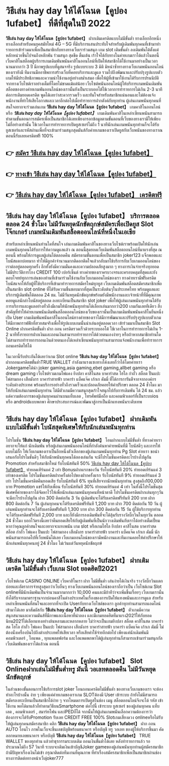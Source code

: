 # วิธีเล่น hay day ให้ได้โฉนด【คูปอง 1ufabet】  ที่ดีที่สุดในปี 2022

**วิธีเล่น hay day ให้ได้โฉนด【คูปอง 1ufabet】** ฝากเติมเครดิตแบบไม่มีขั้นต่ำ  ทางเลือกอีกหนึ่งทางเลือกสำหรับคนยุคสมัยใหม่ 4G – 5G ที่มีบริการแสนประทับใจสำหรับผู้เดิมพันทุกคนที่เข้ามาทำรายการเข้าร่วมมาเพื่อเป็นสมาชิกกับทางทางเว็บเราร่วมสนุก เกม slot  เติมขั้นต่ำ ลงเดิมพันได้ตั้งแต่ หลักหน่วยขึ้นไปจนถึงหลักพัน ร่วมสนุก สุดขีด ตื่นเต้น เร้าใจได้กับทางในค่ายเกมเราได้แล้วในตอนี้เว็บคาสิโนสล็อตผู้บริการเกมเดิมพันพนันคาสิโนออนไลน์ที่เปิดให้สมาชิกได้ใช้งานมาอย่างเป็นเวลานานมากกว่า 3 ปี มีภาพรูปแบบที่ดูสมจจริง รูปแบบระบบ 3 มิติ
มิหนำซ้ำทางทางเว็บเกมพนันออนไลน์ของเรายังมี ทีมงานมืออาชีพการสร้างเว็บที่คอยบริการและดูแล  รวมไปถึงพัฒนาและปรับปรุงรูปแบบตัวเกมให้มีประสิทธิภาพและความน่าใช้งานอยู่อย่างสม่ำเสมอ เพื่อให้ผู้ที่เข้ามาใช้งานได้รับการปรนนิบัติจากทางเว็บไซต์เราอย่างเต็มที่โดยไม่ขาดแม้แต่น้อย เว็บไซต์พนันออนไลน์ผู้ให้บริการเกมพนันเดิมพันสล็อตของทางค่ายเกมพันออนไลน์ของเรานั้นยังเป็นระบบออโต้ใช้เวลาการทำรายการไม่เกิน 2-3 นาที ต่อการเติมยอดเครดิต พูดได้เลยว่าสะดวกรวดเร็ว และทันใจสำหรับสมาชิกแน่นอนและไม่ต้องแจ้งพนักงานที่ทำให้เสียโอกาสและเวลาอีกต่อไปเมื่อทำรายการฝากตังค์กับทุกท่าน
ผู้เล่นเกมพนันทุกคนที่สนใจอยากจะร่วมเล่นเกม **วิธีเล่น hay day ให้ได้โฉนด【คูปอง 1ufabet】** เกมคาสิโนออนไลน์ หรือ ***วิธีเล่น hay day ให้ได้โฉนด【คูปอง 1ufabet】*** เกมเดิมพันคาสิโนเหล่าเซียนพนันสามารถทำตามขั้นตอนการสมัครเพื่อเป็นสมาชิกได้เลยเพียงกรอกข้อมูลตามขั้นตอนที่เว็บของทางเรามีให้เพียงไม่กี่อย่างเท่านั้น ใช้เวลาในการทำรายการเปิดยูสเซอร์ไม่ถึง 1 นาทีนักเล่นเกมพนันทุกท่านก็จะได้รับยูสเซอร์และรหัสผ่านเพื่อที่จะเข้ามาร่วมสนุกสุดมันส์กับค่ายเกมของเราเปิดยูสกับเว็บพนันของทางเราณ ตอนนี้รับเลยเครดิตฟรี 100%

## 👉 [สมัคร วิธีเล่น hay day ให้ได้โฉนด【คูปอง 1ufabet】](https://archa888.com/)
## 👉 [ทางเข้า วิธีเล่น hay day ให้ได้โฉนด【คูปอง 1ufabet】](https://archa888.com/)
## 👉 [วิธีเล่น hay day ให้ได้โฉนด【คูปอง 1ufabet】 เครดิตฟรี](https://archa888.com/)

## วิธีเล่น hay day ให้ได้โฉนด【คูปอง 1ufabet】 บริการตลอด ตลอด 24 ชั่วโมง ไม่มีวันหยุดนักขัตฤกษ์สมัครเพื่อเปิดยูส Slot โจ๊กเกอร์ เกมพนันเดิมพันสล็อตออนไลน์ที่หนึ่งในเอเชีย

สำหรับเหล่าเซียนพนันท่านใดที่สนใจ เล่นเกมเดิมพันคาสิโนของทางเว็บไซต์เราพร้อมเปิดให้นักเล่นเกมพนันทุกคนได้รับการให้ความดูแลแล้ว ณ ตอนนี้สุดยอดเว็บเดิมพันสล็อตออนไลน์ที่มาแรงที่สุด ณ ตอนนี้ พร้อมให้การดูแลผู้เล่นได้ตลอดคืน สมัครตามขั้นตอนเพื่อเป็นสมาชิก joker123 แจ็กพอตและโบนัสแตกบ่อยมาก ทำให้มีลูกค้าจำนวนมากติดอกติดใจแล้วกลับมาใช้บริการกับเว็บเกมออนไลน์ของเราต่ออยู่ตลอดทุกครั้ง อีกทั้งยังมีความมั่นคงและความปลอดภัยสูงมาก ๆ ทางการเงินจ่ายจริงทุกยอดไม่มีประวัติการโกง CREDIT 100 เปอร์เซ็นต์ ทางค่ายของเราครบวงจรและครอบคลุมที่สุดและยังตอบโจทย์ทุกการเล่นของท่านที่เข้ามาร่วมใช้งานกับเว็บเกมออนไลน์ของเรา
ทางค่ายเรามีฟรีเครดิตโบนัสแจกให้กับผู้ที่ใช้บริการที่เข้ามาทำรายการสมัครใหม่ทุกยูส เว็บเกมเดิมพันสล็อตสมัครสมาชิกเพื่อเป็นสมาชิก slot online ที่ได้รับความชื่นชอบมากที่สุดเป็นระดับต้นๆในประเทศไทย พร้อมดูแลและบริการผู้เดิมพันได้ตลอด 24 ชม. ไม่มีวันหยุดนักขัตฤกษ์พร้อมยังมีพนักงานและเจ้าหน้าที่ที่มีคุณภาพคอยดูแลนักล่าโบนัสอยู่ตลอด ลงทะเบียนเป็นสมาชิก slot joker เพื่อให้ผู้เล่นเกมพนันทุกท่านได้รับการบริการและดูแลอย่างทั่วถึงมีเกมให้นักพนันทุกท่านได้เลือกเล่นมากกว่า200 เกมกันเลยทีเดียว
สิ่งสำคัญที่ทำให้ค่ายเกมพนันเดิมพันสล็อตออนไลน์ของเว็บของเรานั้นเป็นเกมเดิมพันพนันคาสิโนยืนหนึ่ง เปิด User  เกมเดิมพันพนันคาสิโนออนไลน์ทางค่ายของเราได้มีการพัฒนาและปรับปรุงรูปแบบตัวเกมให้มีภาพกราฟฟิกที่สวยสมจริงเพื่อให้รูปแบบเกมนั้นน่าเล่นอยู่ตลอดเวลา เข้าร่วมมาเป็นสมาชิก Slot Online ฝากเครดิตขั้นต่ำ ฝาก ถอน เครดิตรวดเร็วด้วยระบบออโต้ ใช้เวลาในการทำรายการไม่เกิน 1-2 นาทีทั้งรายการฝากเงินและถอนเงินสามารถทำรายการได้ด้วยตนเองง่ายๆ หรือถ้าหากสมาชิกท่านใดไม่สามารถทำรายการถอนเงินด้วยตนเองได้เหล่าเซียนพนันทุกท่านสามารถแจ้งพนักงานเพื่อทำรายการถอนเครดิตให้ได้

ในเวลานี้รับประกันได้เลยว่าเกม Slot online **วิธีเล่น hay day ให้ได้โฉนด【คูปอง 1ufabet】** ฝากถอนเครดิตขขั้นต่ำTRUE WALLET กำลังมาแรงแซงทางโค้งเลยก็ว่าได้โดยค่ายเรา Jokergameได้นำ  joker gaming,asia gaming,ebet gaming,allbet gaming หรือ dream gaming เว็บไซต์รวมเกมไพ่แคง  ยิงปลา คาสิโนสด บาคาร่าสด ไฮโล กำถั่ว สล็อต ปั่นแปะ ไพ่สามกอง เสือมังกร บาคาร่าสายฟ้า บาคาร่า แบ็คแจ๊ค เก้าเก ดัมมี่ ที่ได้การการันตีจากจากองค์กรระดับต่างประเทศ พร้อมบริการอย่างทั่วถึงรวดเร็วและปลอดภัยคอยให้คำปรึกษา ตลอด 24 ชั่วโมง มาให้กับนักเล่นเกมพนันทุกท่าน ได้มีตัวเกมมีความสนุกสุดเร้าใจสนุกไปกับการเดิมพัน ได้ 24 ชม. แล้วแต่ความต้องการของผู้เล่นทุกคนผ่านบนแท็บเลต , โทรศัพท์มือถือ และคอมพิวเตอร์ที่เป็นระบบios หรือ androidแบบพกพา ศึกษาประสบการณ์และพัฒนาสู่การเป็นนักแทงพนันระดับเทพ

## วิธีเล่น hay day ให้ได้โฉนด【คูปอง 1ufabet】 ฝากเดิมพันแบบไม่มีขั้นต่ำ โบนัสสุดพิเศษให้กับนักเล่นพนันทุกท่าน

โปรโมชั่น **วิธีเล่น hay day ให้ได้โฉนด【คูปอง 1ufabet】** โอนฝากแบบไม่มีขั้นต่ำ ที่ทางค่ายเราอยากจะให้แก่  นักเดิมพัน หรือผู้เล่นเกมพนันออนไลน์ที่กำลังค้นหาค่ายพนันที่มี โบนัสดีๆ และการให้แบบไม่กั๊ก ให้เว็บเกมของเราเป็นอีกหนึ่งตัวเลือกของผู้เล่นเกมพนันทุกท่าน  Pg Slot ค่ายเรา ขอนำเสนอกับโปรโมชั่นดีๆ ให้กับนักพนันทุกคนได้ลองเล่นกัน จะมีโปรโมชั่นเครดิตอะไรบ้างไปดูกัน
 Promotion สำหรับสมาชิกใหม่ รับโบนัสทันที 50% [วิธีเล่น hay day ให้ได้โฉนด【คูปอง 1ufabet】](https://archa888.com/) ทำยอดเทิร์นแค่ 2 เท่า
Bonusฝากแรกของวัน รับโบนัสทันที 20% ทำยอดเทิร์นแค่ 3 เท่าของเครดิต
โปรโมชั่นเครดิตฝากครั้งต่อไปของฝากครั้งแรก รับโบนัสทันที 9% ทำยอดเทิร์นแค่ 3 เท่า
โปรโมชั่นเครดิตคืนยอดเสีย รับโบนัสทันที 6% ทุนที่เสียจากนักพนันทุกท่าน สูงสุดถึง100,000 บาท
 Promotion แชร์ให้กับเพื่อน รับโบนัสทันที 30% ทำยอดเทิร์นแค่ 4 เท่า
ในทั้งนี้โปรโมชั่นสุดพิเศษที่ค่ายของเราได้จัดหาไว้ให้เพื่อนักเล่นเกมพนันทุกคนที่หน้าตาดี โปรโมชั่นเครดิตฝากเล่นทุกๆวัน จะมีอะไรบ้างไปดูกัน
ฝาก 300 ติดต่อกัน 3 วัน ผู้เดิมพันจะได้รับเครดิตฟรีทันที 200 บาท
ฝาก 800 ติดต่อกัน 7 วัน ผู้เล่นทุกคนจะได้รับเครดิตฟรีทันที 1,200 บาท
ฝาก 700 ติดต่อกัน 10 วัน ผู้เล่นพนันทุกท่านจะได้รับเครดิตฟรีทันที 1,300 บาท
ฝาก 300 ติดต่อกัน 15 วัน ผู้ใช้บริการทุกท่านจะได้รับเครดิตฟรีทันที 2,000 บาท
และก็ยังมีการลงเดิมพันที่จะได้ลุ้นรับรางวัลบิ๊กวินในทุกวัน ตลอด 24 ชั่วโมง บอกไว้ตรงนี้เลยว่าคืนยอดเสียให้กับผู้เดิมพันที่เป็นนักวางเดิมพันกับเราได้อย่างเต็มเปี่ยม หากว่าคุณลูกค้าสนใจและอยากจะแทงพนัน เกม slot  หรือเกมไฮโล ยิงปลา คาสิโนสด บาคาร่าสด สล็อต กำถั่ว ไพ่แคง ปั่นแปะ ไพ่สามกอง เสือมังกร บาคาร่าสายฟ้า บาคาร่า แบ็คแจ๊ค เก้าเก ดัมมี่ นักพนันสามารถกดไปที่เว็บพนันได้เลย เว็บเกมออนไลน์ของเรามีพนักงานและทีมงานคอยให้คำปรึกษาให้นักเล่นพนันทุกคนอยู่ 24 ชั่วโมง ไม่เว้นแต่วันหยุดนักขัตฤกษ์

## วิธีเล่น hay day ให้ได้โฉนด【คูปอง 1ufabet】 ฝากเติมเครดิต ไม่มีขั้นต่ำ  เว็บเกม Slot ยอดฮิตปี2021

เว็บไซต์เกม CASINO ONLINE เว็บคาสิโนเรา ฝาก ไม่มีขั้นต่ำ เล่นง่ายได้เงินจริง รางวัลบิ๊กวินแตกบ่อยและอัตราการจ่ายสูงสุดกว่าเว็บอื่นๆ ทางเว็บเกมพนันออนไลน์ของเราถือว่าเป็น เว็บไซต์เกม Slot onlineที่มีนักเดิมพันเป็นจำนวนมากมากกว่า 10,000 คนและมีถ้าทีว่าจะเพิ่มขึ้นเรื่อยๆ เว็บเกมเรานั้นยังได้รับจากมาตราฐานจากบ่อนคาสิโนต่างประเทศในเรื่องของการเปิดให้แทงพนันและการดูแล สำหรับเหล่าเซียนพนันที่สนใจและอยากที่จะเปิด Userกับทางเว็บไซต์ของเรา ลูกค้าทุกท่านสามารถแอดไลน์เข้ามาได้เลย
	มาสัมผัสกับ **วิธีเล่น hay day ให้ได้โฉนด【คูปอง 1ufabet】** ตัวเกมมีความสนุกสนานและความมันส์ที่มีภาพและเนื้อหาที่น่าลอง และมีเกมยอดฮิตที่มาแรง2021ให้กับยอดนิยม2021ได้เลือกแทงอย่างล้นหลามและหลากหลาย  ไม่ว่าจะเป็นเกมยิงปลา สล็อต คาสิโนสด บาคาร่าสด ไฮโล กำถั่ว ไพ่แคง ปั่นแปะ ไพ่สามกอง เสือมังกร บาคาร่าสายฟ้า บาคาร่า แบ็คแจ๊ค เก้าเก ดัมมี่ ไม่ต้องนั่งเครื่องบินไปถึงต่างประเทศให้เสียเวลา หรือเสียค่าใช้จ่ายอีกต่อไป เพียงแค่นักเดิมพันมีคอมพิวเตอร์ , ไอแพด , ทุกแพลตฟอร์ม และไอแพดพกพาได้ผู้เล่นทุกท่านก็สามารถเข้ามาร่วมสนุกกัลเว็บเดิมพันของเราได้แล้วณ ตอนนี้

## วิธีเล่น hay day ให้ได้โฉนด【คูปอง 1ufabet】 Slot Onlineฝากเล่นไม่มีขั้นต่ำทรู มันนี่ วอเลทตลอดคืน ไม่มีวันหยุดนักขัตฤกษ์

ในส่วนของขั้นตอนการใช้บริการslot joker โอนถอนเครดิตไม่มีขั้นต่ำ ของทางเว็บเกมของเรา จะต้องทำอะไรบ้างนั้น ง่าย ๆ เพียงแค่ค่ายเกมของเราเกม SLOTต้องมี User เข้าระบบ ถ้ายังไม่มีสามารถสมัครลงทะเบียนเป็นสมาชิกได้ง่าย ๆ จากโหมดการเปิดยูสในช่อง เมนู สล็อตออนไลน์จึงจะได้ รหัส เข้าใช้งาน พอได้มาแล้วก็ทำตามวิธีบนSmartphone ต่อไปนี้
เข้าระบบ ยูสเซอร์  ของผู้เล่นทุกคน แท็บเลต , คอมพิวเตอร์ , สมาร์ทโฟน และiPEDก็ได้
จากนั้นให้ผู้เล่นเกมพนันเลือกความต้องการว่า ต้องการจะได้รับPromotion รับเลย CREDIT FREE 100% Slotเกมเสี่ยงดวง onlineหรือไม่รับ
ให้ผู้เล่นทุกคนสมัครสมาชิก คลิก **วิธีเล่น hay day ให้ได้โฉนด【คูปอง 1ufabet】** ฝาก ถอน AUTO โอนไว ภาพในเว็บจะขึ้นเลขบัญชีพร้อมธนาคาร หรือบัญชี ทรู วอเลท ของผู้ให้บริการขึ้นมา
คัดลอกหมายเลขธนาคาร หรือบัญชี **วิธีเล่น hay day ให้ได้โฉนด【คูปอง 1ufabet】** TRUE WALLET ของทุกท่าน แล้วทำธุรกรรมระบบเติม ถอนเงินขั้นต่ำได้เลย
หลังทำรายการแล้ว รอประมาณไม่ถึง 57 วินาที ระบบจะเติมเงินเข้าบัญชีJoker gameของผู้เล่นพนันทุกท่านผู้สมัครสมาชิก
ถ้ามีปัญหาเรื่องเงินไม่เข้า กรุณาติดต่อทีมงานที่คุณภาพ ที่ทำเรื่องสมัครสมาชิกเพื่อเป็นสมาชิกผ่านช่องทางการติดต่อทางหน้าเว็บjoker777


